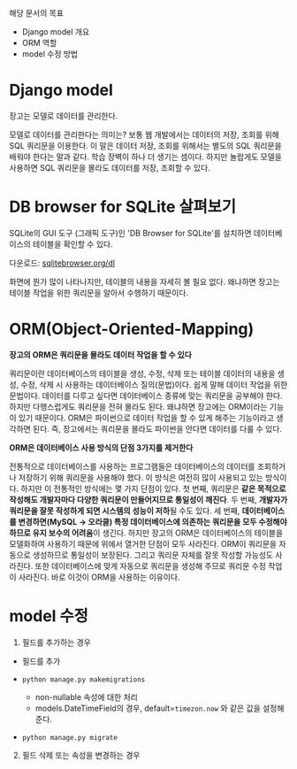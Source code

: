해당 문서의 목표

- Django model 개요
- ORM 역할
- model 수정 방법





# Django model

장고는 모델로 데이터를 관리한다. 

모델로 데이터를 관리한다는 의미는? 보통 웹 개발에서는 데이터의 저장, 조회를 위해 SQL 쿼리문을 이용한다. 이 말은 데이터 저장, 조회를 위해서는 별도의 SQL 쿼리문을 배워야 한다는 말과 같다. 학습 장벽이 하나 더 생기는 셈이다. 하지만 놀랍게도 모델을 사용하면 SQL 쿼리문을 몰라도 데이터를 저장, 조회할 수 있다.



# DB browser for SQLite 살펴보기

SQLite의 GUI 도구 (그래픽 도구)인 'DB Browser for SQLite'를 설치하면 데이터베이스의 테이블을 확인할 수 있다.

다운로드: [sqlitebrowser.org/dl](https://sqlitebrowser.org/dl)



화면에 뭔가 많이 나타나지만, 테이블의 내용을 자세히 볼 필요 없다. 왜냐하면 장고는 테이블 작업을 위한 쿼리문을 알아서 수행하기 때문이다.









# ORM(Object-Oriented-Mapping)

**장고의 ORM은 쿼리문을 몰라도 데이터 작업을 할 수 있다**

쿼리문이란 데이터베이스의 테이블을 생성, 수정, 삭제 또는 테이블 데이터의 내용을 생성, 수정, 삭제 시 사용하는 데이터베이스 질의(문법)이다. 쉽게 말해 데이터 작업을 위한 문법이다. 데이터를 다루고 싶다면 데이터베이스 종류에 맞는 쿼리문을 공부해야 한다. 하지만 다행스럽게도 쿼리문을 전혀 몰라도 된다. 왜냐하면 장고에는 ORM이라는 기능이 있기 때문이다. ORM은 파이썬으로 데이터 작업을 할 수 있게 해주는 기능이라고 생각하면 된다. 즉, 장고에서는 쿼리문을 몰라도 파이썬을 안다면 데이터를 다룰 수 있다.



**ORM은 데이터베이스 사용 방식의 단점 3가지를 제거한다**

전통적으로 데이터베이스를 사용하는 프로그램들은 데이터베이스의 데이터를 조회하거나 저장하기 위해 쿼리문을 사용해야 했다. 이 방식은 여전히 많이 사용되고 있는 방식이다. 하지만 이 전통적인 방식에는 몇 가지 단점이 있다. 첫 번째, 쿼리문은 **같은 목적으로 작성해도 개발자마다 다양한 쿼리문이 만들어지므로 통일성이 깨진다**. 두 번째, **개발자가 쿼리문을 잘못 작성하게 되면 시스템의 성능이 저하**될 수도 있다. 세 번째, **데이터베이스를 변경하면(MySQL → 오라클) 특정 데이터베이스에 의존하는 쿼리문을 모두 수정해야 하므로 유지 보수의 어려움**이 생긴다. 하지만 장고의 ORM은 데이터베이스의 테이블을 모델화하여 사용하기 때문에 위에서 열거한 단점이 모두 사라진다. ORM이 쿼리문을 자동으로 생성하므로 통일성이 보장된다. 그리고 쿼리문 자체를 잘못 작성할 가능성도 사라진다. 또한 데이터베이스에 맞게 자동으로 쿼리문을 생성해 주므로 쿼리문 수정 작업이 사라진다. 바로 이것이 ORM을 사용하는 이유이다.



# model 수정

1) 필드를 추가하는 경우

- 필드를 추가

- `python manage.py makemigrations`

  - non-nullable 속성에 대한 처리
  - models.DateTimeField의 경우, default=`timezon.now` 와 같은 값을 설정해준다.

- `python manage.py migrate`

  

2) 필드 삭제 또는 속성을 변경하는 경우

